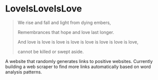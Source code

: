 # LoveIsLoveIsLove

> We rise and fall and light from dying embers,
>
> Remembrances that hope and love last longer.
> 
> And love is love is love is love is love is love is love is love, 
>
> cannot be killed or swept aside.

A website that randomly generates links to positive websites. Currently building a web scraper to find more links automatically based on word analysis patterns.
